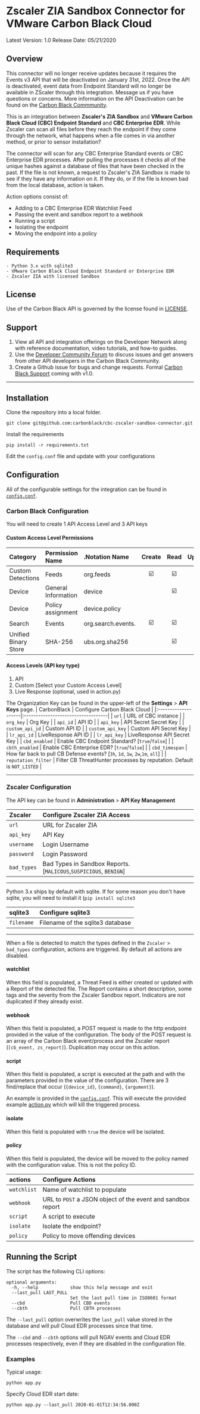 # Zscaler ZIA Sandbox Connector for VMware Carbon Black Cloud

Latest Version: 1.0
Release Date: 05/21/2020

## Overview

This connector will no longer receive updates because it requires the Events v3 API that will be deactivated on January 31st, 2022. Once the API is deactivated, event data from Endpoint Standard will no longer be available in ZScaler through this integration.  Message us if you have questions or concerns.  More information on the API Deactivation can be found on the [Carbon Black Commmunity](https://community.carbonblack.com/t5/Developer-Relations/Upcoming-API-shutdowns-Carbon-Black-Cloud-v3-Events-Alerts-and/m-p/107722#M2727).

This is an integration between **Zscaler's ZIA Sandbox** and **VMware Carbon Black Cloud (CBC) Endpoint Standard** and **CBC Enterprise EDR**. While Zscaler can scan all files before they reach the endpoint if they come through the network, what happens when a file comes in via another method, or prior to sensor installation?

The connector will scan for any CBC Enterprise Standard events or CBC Enterprise EDR processes. After pulling the processes it checks all of the unique hashes against a database of files that have been checked in the past. If the file is not known, a request to Zscaler's ZIA Sandbox is made to see if they have any information on it. If they do, or if the file is known bad from the local database, action is taken.

Action options consist of:
   - Adding to a CBC Enterprise EDR Watchlist Feed
   - Passing the event and sandbox report to a webhook
   - Running a script
   - Isolating the endpoint
   - Moving the endpoint into a policy

## Requirements
    - Python 3.x with sqlite3
    - VMware Carbon Black Cloud Endpoint Standard or Enterprise EDR
    - Zscaler ZIA with licensed Sandbox

## License
Use of the Carbon Black API is governed by the license found in [LICENSE]().

## Support
1. View all API and integration offerings on the Developer Network along with reference documentation, video tutorials, and how-to guides.
2. Use the [Developer Community Forum](https://community.carbonblack.com/) to discuss issues and get answers from other API developers in the Carbon Black Community.
3. Create a Github issue for bugs and change requests. Formal [Carbon Black Support](http://carbonblack.com/resources/support/) coming with v1.0.

----

## Installation

Clone the repository into a local folder.

    git clone git@github.com:carbonblack/cbc-zscaler-sandbox-connector.git

Install the requirements

    pip install -r requirements.txt

Edit the `config.conf` file and update with your configurations

## Configuration

All of the configurable settings for the integration can be found in [`config.conf`](https://github.com/carbonblack/cbc-zscaler-sandbox-connector/blob/master/app/config.conf).

### Carbon Black Configuration
You will need to create 1 API Access Level and 3 API keys

#### Custom Access Level Permissions

|       Category       |   Permission Name   |    .Notation Name   |       Create       |        Read        |       Update       | Delete | Execute |
|:--------------------|:-------------------|:-------------------|:------------------:|:------------------:|:------------------:|:------:|:-------:|
| Custom Detections    | Feeds               | org.feeds           | :ballot_box_with_check: | :ballot_box_with_check: | :ballot_box_with_check: |        |         |
| Device               | General Information | device              |                    | :ballot_box_with_check: |                    |        |         |
| Device               | Policy assignment   | device.policy       |                    |                    | :ballot_box_with_check: |        |         |
| Search               | Events              | org.search.events.  | :ballot_box_with_check: | :ballot_box_with_check: |                    |        |         |
| Unified Binary Store | SHA-256             | ubs.org.sha256      |                    | :ballot_box_with_check: |                    |        |         |

#### Access Levels (API key type)
1. API
2. Custom [Select your Custom Access Level]
3. Live Response (optional, used in action.py)

The Organization Key can be found in the upper-left of the **Settings** > **API Keys** page.
| CarbonBlack         | Configure Carbon Black Cloud       |
|:--------------------|:-----------------------------------|
| `url`               | URL of CBC instance                |
| `org_key`           | Org Key                            |
| `api_id`            | API ID                             |
| `api_key`           | API Secret Secret Key              |
| `custom_api_id`     | Custom API ID                      |
| `custom_api_key`    | Custom API Secret Key              |
| `lr_api_id`         | LiveResponse API ID                |
| `lr_api_key`        | LiveResponse API Secret Key        |
| `cbd_enabled`       | Enable CBC Endpoint Standard? [`true`/`false`] |
| `cbth_enabled`      | Enable CBC Enterprise EDR? [`true`/`false`] |
| `cbd_timespan`      | How far back to pull CB Defense events? [`3h`, `1d`, `1w`, `2w`,`1m`, `all`] |
| `reputation_filter` | Filter CB ThreatHunter processes by reputation. Default is `NOT_LISTED` |

----

### Zscaler Configuration

The API key can be found in **Administration** > **API Key Management**

| **Zscaler**         | **Configure Zscaler ZIA Access**   |
|:--------------------|:-----------------------------------|
| `url`               | URL for Zscaler ZIA                |
| `api_key`           | API Key                            |
| `username`          | Login Username                     |
| `password`          | Login Password                     |
| `bad_types`         | Bad Types in Sandbox Reports. [`MALICOUS`,`SUSPICIOUS`, `BENIGN`]|

----

Python 3.x ships by default with sqlite. If for some reason you don't have sqlite, you will need to install it (`pip install sqlite3`

| **sqlite3**         | **Configure sqlite3**              |
|:--------------------|:-----------------------------------|
| `filename`          | Filename of the sqlite3 database   |

----

When a file is detected to match the types defined in the `Zscaler` > `bad_types` configuration, actions are triggered. By default all actions are disabled.

#### watchlist  
When this field is populated, a Threat Feed is either created or updated with a Report of the detected file. The Report contains a short description, some tags and the severity from the Zscaler Sandbox report. Indicators are not duplicated if they already exist.

#### webhook
When this field is populated, a POST request is made to the http endpoint provided in the value of the configuration. The body of the POST request is an array of the Carbon Black event/process and the Zscaler report (`[cb_event, zs_report]`). Duplication may occur on this action.

#### script
When this field is populated, a script is executed at the path and with the parameters provided in the value of the configuration. There are 3 find/replace that occur (`{device_id}`, `{command}`, `{argument}`).

An example is provided in the [`config.conf`](https://github.com/carbonblack/cbc-zscaler-sandbox-connector/blob/master/app/config.conf). This will execute the provided example [action.py](https://github.com/carbonblack/cbc-zscaler-sandbox-connector/blob/master/app/action.py) which will kill the triggered process.

#### isolate
When this field is populated with `true` the device will be isolated.

#### policy
When this field is populated, the device will be moved to the policy named with the configuration value. This is not the policy ID.

| **actions**         | **Configure Actions**              |
|:--------------------|:-----------------------------------|
| `watchlist`         | Name of watchlist to populate      |
| `webhook`           | URL to `POST` a JSON object of the event and sandbox report |
| `script`            | A script to execute                |
| `isolate`           | Isolate the endpoint?              |
| `policy`            | Policy to move offending devices   |

## Running the Script

The script has the following CLI options:

    optional arguments:
      -h, --help            show this help message and exit
      --last_pull LAST_PULL
                            Set the last pull time in ISO8601 format
      --cbd                 Pull CBD events
      --cbth                Pull CBTH processes

The `--last_pull` option overwrites the `last_pull` value stored in the database and will pull Cloud EDR processes since that time.

The `--cbd` and `--cbth` options will pull NGAV events and Cloud EDR processes respectively, even if they are disabled in the configuration file.

### Examples

Typical usage:

    python app.py
    
Specify Cloud EDR start date:

    python app.py --last_pull 2020-01-01T12:34:56.000Z

